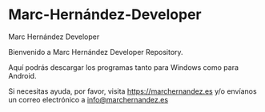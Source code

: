 # Marc-Hernández-Developer
Marc Hernández Developer

Bienvenido a Marc Hernández Developer Repository. 

Aquí podrás descargar los programas tanto para Windows como para Android. 


Si necesitas ayuda, por favor, visita https://marchernandez.es y/o envíanos un correo electrónico a info@marchernandez.es
